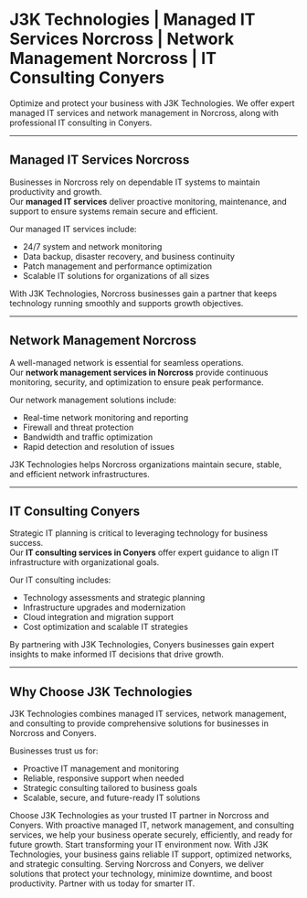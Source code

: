 # J3K Technologies | Managed IT Services Norcross | Network Management Norcross | IT Consulting Conyers

Optimize and protect your business with J3K Technologies. We offer expert managed IT services and network management in Norcross, along with professional IT consulting in Conyers.

---

## Managed IT Services Norcross

Businesses in Norcross rely on dependable IT systems to maintain productivity and growth.  
Our **managed IT services** deliver proactive monitoring, maintenance, and support to ensure systems remain secure and efficient.  

Our managed IT services include:  
- 24/7 system and network monitoring  
- Data backup, disaster recovery, and business continuity  
- Patch management and performance optimization  
- Scalable IT solutions for organizations of all sizes  

With J3K Technologies, Norcross businesses gain a partner that keeps technology running smoothly and supports growth objectives.

---

## Network Management Norcross

A well-managed network is essential for seamless operations.  
Our **network management services in Norcross** provide continuous monitoring, security, and optimization to ensure peak performance.  

Our network management solutions include:  
- Real-time network monitoring and reporting  
- Firewall and threat protection  
- Bandwidth and traffic optimization  
- Rapid detection and resolution of issues  

J3K Technologies helps Norcross organizations maintain secure, stable, and efficient network infrastructures.

---

## IT Consulting Conyers

Strategic IT planning is critical to leveraging technology for business success.  
Our **IT consulting services in Conyers** offer expert guidance to align IT infrastructure with organizational goals.  

Our IT consulting includes:  
- Technology assessments and strategic planning  
- Infrastructure upgrades and modernization  
- Cloud integration and migration support  
- Cost optimization and scalable IT strategies  

By partnering with J3K Technologies, Conyers businesses gain expert insights to make informed IT decisions that drive growth.

---

## Why Choose J3K Technologies

J3K Technologies combines managed IT services, network management, and consulting to provide comprehensive solutions for businesses in Norcross and Conyers.  

Businesses trust us for:  
- Proactive IT management and monitoring  
- Reliable, responsive support when needed  
- Strategic consulting tailored to business goals  
- Scalable, secure, and future-ready IT solutions

Choose J3K Technologies as your trusted IT partner in Norcross and Conyers. With proactive managed IT, network management, and consulting services, we help your business operate securely, efficiently, and ready for future growth. Start transforming your IT environment now. With J3K Technologies, your business gains reliable IT support, optimized networks, and strategic consulting. Serving Norcross and Conyers, we deliver solutions that protect your technology, minimize downtime, and boost productivity. Partner with us today for smarter IT.
